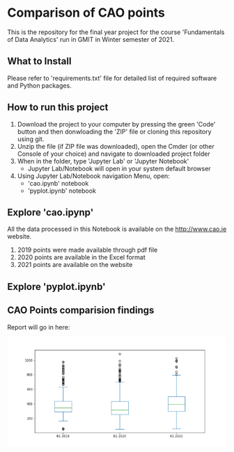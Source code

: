 # Comparison of CAO points

This is the repository for the final year project for the course 'Fundamentals of Data Analytics' run in GMIT in Winter semester of 2021.


## What to Install

Please refer to 'requirements.txt' file for detailed list of required software and Python packages.


## How to run this project
1. Download the project to your computer by pressing the green 'Code' button and then donwloading the 'ZIP' file or cloning this repository using git.
2. Unzip the file (if ZIP file was downloaded), open the Cmder (or other Console of your choice) and navigate to downloaded project folder
3. When in the folder, type 'Jupyter Lab' or 'Jupyter Notebook'
    - Jupyter Lab/Notebook will open in your system default browser
4. Using Jupyter Lab/Notebook navigation Menu, open:
    - 'cao.ipynb' notebook 
    - 'pyplot.ipynb' notebook


## Explore 'cao.ipynp'

All the data processed in this Notebook is available on the  http://www.cao.ie website.

1. 2019 points were made available through pdf file
2. 2020 points are available in the Excel format
3. 2021 points are available on the website


## Explore 'pyplot.ipynb'



## CAO Points comparision findings

Report will go in here:

![Boxplot](https://raw.githubusercontent.com/przemekbil/FoDA_2021/main/out/box_all_by_year.png)
